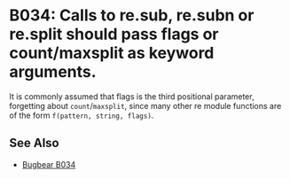 # B034: Calls to re.sub, re.subn or re.split should pass flags or count/maxsplit as keyword arguments.

It is commonly assumed that flags is the third positional parameter, forgetting about
`count`/`maxsplit`, since many other re module functions are of the form
`f(pattern, string, flags)`.

## See Also

* [Bugbear B034](https://github.com/PyCQA/flake8-bugbear?tab=readme-ov-file)
